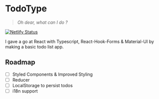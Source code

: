 # TodoType

> _Oh dear, what can I do ?_

[![Netlify Status](https://api.netlify.com/api/v1/badges/ffd0db1e-f4c8-493b-bef2-b63edf99d203/deploy-status)](https://app.netlify.com/sites/todo-type/deploys)

I gave a go at React with Typescript, React-Hook-Forms & Material-UI by making a basic todo list app. 

## Roadmap

- [ ] Styled Components & Improved Styling
- [ ] Reducer
- [ ] LocalStorage to persist todos
- [ ] i18n support
